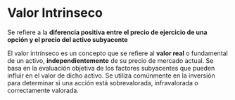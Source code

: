 # Valor Intrinseco

Se refiere a la **diferencia positiva entre el precio de ejercicio de una opción y el precio del activo subyacente**


El valor intrínseco es un concepto que se refiere al **valor real** o fundamental de un activo, **independientemente** de su precio de mercado actual. Se basa en la evaluación objetiva de los factores subyacentes que pueden influir en el valor de dicho activo. Se utiliza comúnmente en la inversión para determinar si una acción está sobrevalorada, infravalorada o correctamente valorada.
